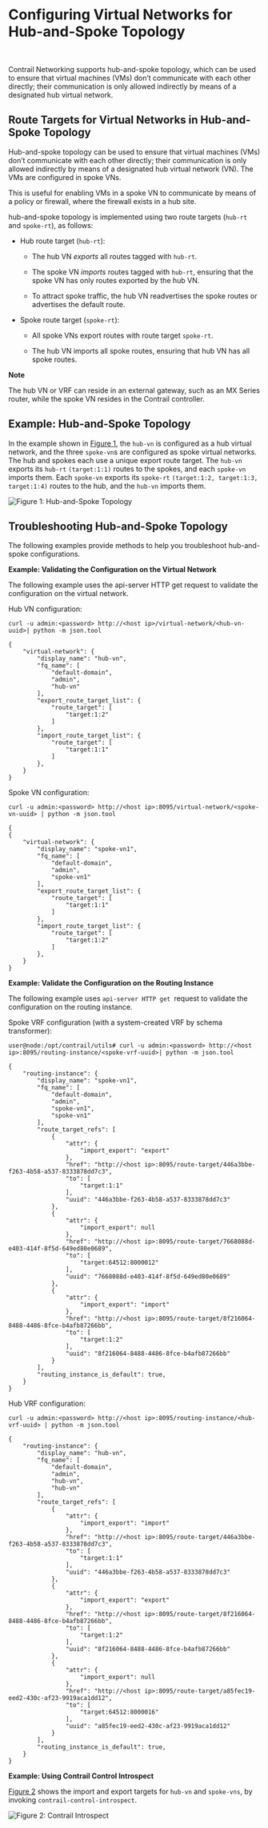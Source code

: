 # Configuring Virtual Networks for Hub-and-Spoke Topology

 

<div id="intro">

<div class="mini-toc-intro">

Contrail Networking supports hub-and-spoke topology, which can be used
to ensure that virtual machines (VMs) don’t communicate with each other
directly; their communication is only allowed indirectly by means of a
designated hub virtual network.

</div>

</div>

## Route Targets for Virtual Networks in Hub-and-Spoke Topology

Hub-and-spoke topology can be used to ensure that virtual machines (VMs)
don’t communicate with each other directly; their communication is only
allowed indirectly by means of a designated hub virtual network (VN).
The VMs are configured in spoke VNs.

This is useful for enabling VMs in a spoke VN to communicate by means of
a policy or firewall, where the firewall exists in a hub site.

hub-and-spoke topology is implemented using two route targets (`hub-rt`
and `spoke-rt`), as follows:

-   Hub route target (`hub-rt`):

    -   The hub VN *exports* all routes tagged with `hub-rt`.

    -   The spoke VN *imports* routes tagged with `hub-rt`, ensuring
        that the spoke VN has only routes exported by the hub VN.

    -   To attract spoke traffic, the hub VN readvertises the spoke
        routes or advertises the default route.

-   Spoke route target (`spoke-rt`):

    -   All spoke VNs export routes with route target `spoke-rt`.

    -   The hub VN imports all spoke routes, ensuring that hub VN has
        all spoke routes.

**Note**

The hub VN or VRF can reside in an external gateway, such as an MX
Series router, while the spoke VN resides in the Contrail controller.

## Example: Hub-and-Spoke Topology

In the example shown in
[Figure 1](hub-spoke-vnc.html#hub-and-spoke-topology), the `hub-vn` is
configured as a hub virtual network, and the three `spoke-vn`s are
configured as spoke virtual networks. The hub and spokes each use a
unique export route target. The `hub-vn` exports its `hub-rt`
`(target:1:1)` routes to the spokes, and each `spoke-vn` imports them.
Each `spoke-vn` exports its `spoke-rt`
`(target:1:2, target:1:3, target:1:4)` routes to the hub, and the
`hub-vn` imports them.

![Figure 1: Hub-and-Spoke Topology](images/g300884.png)

## Troubleshooting Hub-and-Spoke Topology

The following examples provide methods to help you troubleshoot
hub-and-spoke configurations.

<div id="jd0e128" class="sample" dir="ltr">

**Example: Validating the Configuration on the Virtual Network**

The following example uses the api-server HTTP get request to validate
the configuration on the virtual network.

Hub VN configuration:

`curl -u admin:<password> http://<host ip>/virtual-network/<hub-vn-uuid>| python -m json.tool`

<div class="output" dir="ltr">

    {
        "virtual-network": {
            "display_name": "hub-vn",
            "fq_name": [
                "default-domain",
                "admin",
                "hub-vn"
            ],
            "export_route_target_list": {
                "route_target": [
                    "target:1:2"
                ]
            },
            "import_route_target_list": {
                "route_target": [
                    "target:1:1"
                ]
            },
        }
    }

</div>

Spoke VN configuration:

`curl -u admin:<password> http://<host ip>:8095/virtual-network/<spoke-vn-uuid> | python -m json.tool`

<div class="output" dir="ltr">

    {
    {
        "virtual-network": {
            "display_name": "spoke-vn1",
            "fq_name": [
                "default-domain",
                "admin",
                "spoke-vn1"
            ],
            "export_route_target_list": {
                "route_target": [
                    "target:1:1"
                ]
            },
            "import_route_target_list": {
                "route_target": [
                    "target:1:2"
                ]
            },
        }
    }

</div>

</div>

<div id="jd0e147" class="sample" dir="ltr">

**Example: Validate the Configuration on the Routing Instance**

The following example uses `api-server HTTP get `request to validate the
configuration on the routing instance.

Spoke VRF configuration (with a system-created VRF by schema
transformer):

`user@node:/opt/contrail/utils# curl -u admin:<password> http://<host ip>:8095/routing-instance/<spoke-vrf-uuid>| python -m json.tool`

<div class="output" dir="ltr">

    {
        "routing-instance": {
            "display_name": "spoke-vn1",
            "fq_name": [
                "default-domain",
                "admin",
                "spoke-vn1",
                "spoke-vn1"
            ],
            "route_target_refs": [
                {
                    "attr": {
                        "import_export": "export"
                    },
                    "href": "http://<host ip>:8095/route-target/446a3bbe-f263-4b58-a537-8333878dd7c3",
                    "to": [
                        "target:1:1"
                    ],
                    "uuid": "446a3bbe-f263-4b58-a537-8333878dd7c3"
                },
                {
                    "attr": {
                        "import_export": null
                    },
                    "href": "http://<host ip>:8095/route-target/7668088d-e403-414f-8f5d-649ed80e0689",
                    "to": [
                        "target:64512:8000012"
                    ],
                    "uuid": "7668088d-e403-414f-8f5d-649ed80e0689"
                },
                {
                    "attr": {
                        "import_export": "import"
                    },
                    "href": "http://<host ip>:8095/route-target/8f216064-8488-4486-8fce-b4afb87266bb",
                    "to": [
                        "target:1:2"
                    ],
                    "uuid": "8f216064-8488-4486-8fce-b4afb87266bb"
                }
            ],
            "routing_instance_is_default": true,
        }
    }

</div>

Hub VRF configuration:

`curl -u admin:<password> http://<host ip>:8095/routing-instance/<hub-vrf-uuid> | python -m json.tool`

<div class="output" dir="ltr">

    {
        "routing-instance": {
            "display_name": "hub-vn",
            "fq_name": [
                "default-domain",
                "admin",
                "hub-vn",
                "hub-vn"
            ],
            "route_target_refs": [
                {
                    "attr": {
                        "import_export": "import"
                    },
                    "href": "http://<host ip>:8095/route-target/446a3bbe-f263-4b58-a537-8333878dd7c3",
                    "to": [
                        "target:1:1"
                    ],
                    "uuid": "446a3bbe-f263-4b58-a537-8333878dd7c3"
                },
                {
                    "attr": {
                        "import_export": "export"
                    },
                    "href": "http://<host ip>:8095/route-target/8f216064-8488-4486-8fce-b4afb87266bb",
                    "to": [
                        "target:1:2"
                    ],
                    "uuid": "8f216064-8488-4486-8fce-b4afb87266bb"
                },
                {
                    "attr": {
                        "import_export": null
                    },
                    "href": "http://<host ip>:8095/route-target/a85fec19-eed2-430c-af23-9919aca1dd12",
                    "to": [
                        "target:64512:8000016"
                    ],
                    "uuid": "a85fec19-eed2-430c-af23-9919aca1dd12"
                }
            ],
            "routing_instance_is_default": true,
        }
    }

</div>

</div>

<div id="jd0e169" class="sample" dir="ltr">

**Example: Using Contrail Control Introspect**

[Figure 2](hub-spoke-vnc.html#introspect) shows the import and export
targets for `hub-vn` and `spoke-vns`, by invoking
`contrail-control-introspect`.

</div>

![Figure 2: Contrail Introspect](images/S018552.png)

 
